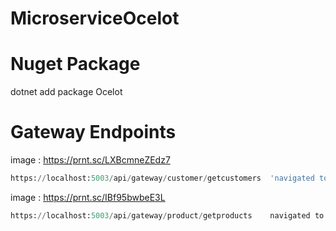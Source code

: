 # MicroserviceOcelot
# Nuget Package
dotnet add package Ocelot

# Gateway Endpoints

image : https://prnt.sc/LXBcmneZEdz7
```python
https://localhost:5003/api/gateway/customer/getcustomers  'navigated to' https://localhost:5002/api/customer/getcustomers
```
image : https://prnt.sc/IBf95bwbeE3L
```python
https://localhost:5003/api/gateway/product/getproducts    navigated to https://localhost:5001/api/product/getproducts
```
